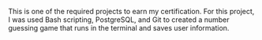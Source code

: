 This is one of the required projects to earn my certification. For this project, I was used Bash scripting, PostgreSQL, and Git to created a number guessing game that runs in the terminal and saves user information.